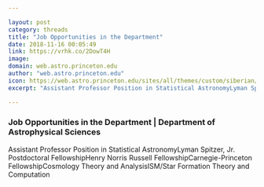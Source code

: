 ```yaml
---

layout: post
category: threads
title: "Job Opportunities in the Department"
date: 2018-11-16 00:05:49
link: https://vrhk.co/2DowT4H
image: 
domain: web.astro.princeton.edu
author: "web.astro.princeton.edu"
icon: https://web.astro.princeton.edu/sites/all/themes/custom/siberian/favicon.ico
excerpt: "Assistant Professor Position in Statistical AstronomyLyman Spitzer, Jr. Postdoctoral FellowshipHenry Norris Russell FellowshipCarnegie-Princeton FellowshipCosmology Theory and AnalysisISM/Star Formation Theory and Computation"

---
```


### Job Opportunities in the Department | Department of Astrophysical Sciences

Assistant Professor Position in Statistical AstronomyLyman Spitzer, Jr. Postdoctoral FellowshipHenry Norris Russell FellowshipCarnegie-Princeton FellowshipCosmology Theory and AnalysisISM/Star Formation Theory and Computation